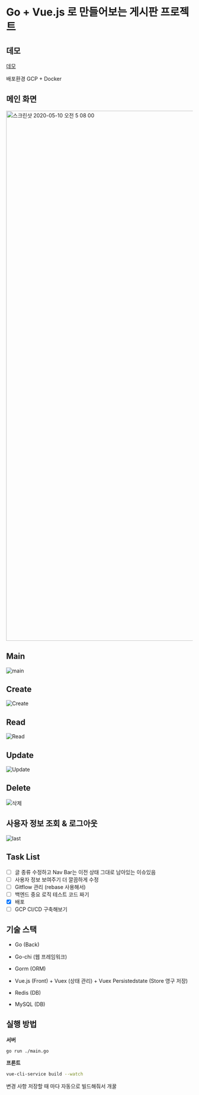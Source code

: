# Go + Vue.js 로 만들어보는 게시판 프로젝트

## 데모

[데모](http://34.67.130.46:9090/)

배포환경 GCP + Docker

## 메인 화면

<img width="1429" alt="스크린샷 2020-05-10 오전 5 08 00" src="https://user-images.githubusercontent.com/43809168/81484159-839f2100-927e-11ea-9f7a-6b5567876193.png">

## Main

![main](https://user-images.githubusercontent.com/43809168/81484162-8863d500-927e-11ea-87f9-0a7d18974333.gif)

## Create

![Create](https://user-images.githubusercontent.com/43809168/81484232-e690b800-927e-11ea-86cc-bd9996e15529.gif)

## Read

![Read](https://user-images.githubusercontent.com/43809168/81484234-e85a7b80-927e-11ea-896e-433d34c099bb.gif)

## Update

![Update](https://user-images.githubusercontent.com/43809168/81484281-4edf9980-927f-11ea-91cd-95227c2ddb60.gif)

## Delete

![삭제](https://user-images.githubusercontent.com/43809168/81484238-edb7c600-927e-11ea-8b69-1f033cb4993c.gif)

## 사용자 정보 조회 & 로그아웃

![last](https://user-images.githubusercontent.com/43809168/81484241-f3151080-927e-11ea-912c-a2b1a22278ff.gif)

## Task List

- [ ] 글 종류 수정하고 Nav Bar는 이전 상태 그대로 남아있는 이슈있음
- [ ] 사용자 정보 보여주기 더 깔끔하게 수정
- [ ] Gitflow 관리 (rebase 사용해서)
- [ ] 백엔드 중요 로직 테스트 코드 짜기
- [X] 배포
- [ ] GCP CI/CD 구축해보기

## 기술 스택

- Go (Back)

- Go-chi (웹 프레임워크)

- Gorm (ORM)

- Vue.js (Front) + Vuex (상태 관리) + Vuex Persistedstate (Store 영구 저장)

- Redis (DB)

- MySQL (DB)

## 실행 방법

**서버**

```bash
go run ./main.go
```

**프론트**

```bash
vue-cli-service build --watch
```

변경 사항 저장할 때 마다 자동으로 빌드해줘서 개꿀
